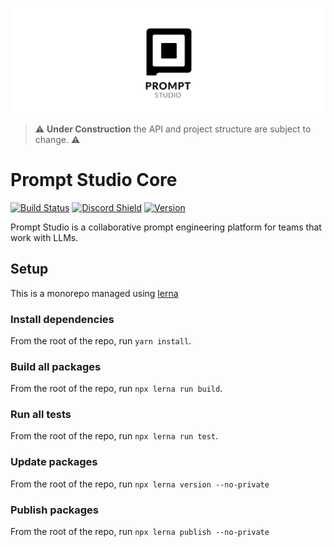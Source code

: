 <p align="center">
  <img src="assets/banner.png" />
</p>

> ⚠️ **Under Construction** the API and project structure are subject to change. ⚠️

# Prompt Studio Core

[![Build Status](https://img.shields.io/github/actions/workflow/status/pufflyai/prompt-studio-core/test-and-build.yml?branch=main&style=flat&colorA=000000&colorB=000000)](https://github.com/pufflyai/prompt-studio-core/actions?query=workflow%3Atest-and-build)
[![Discord Shield](https://img.shields.io/discord/1086313238960025631?style=flat&colorA=000000&colorB=000000&label=discord&logo=discord&logoColor=ffffff)](https://discord.gg/3RxwUEk8fW)
[![Version](https://img.shields.io/npm/v/@pufflig/ps-chains?style=flat&colorA=000000&colorB=000000)](https://www.npmjs.com/package/@pufflig/ps-chains)

Prompt Studio is a collaborative prompt engineering platform for teams that work with LLMs.

## Setup

This is a monorepo managed using [lerna](https://lerna.js.org/)

### Install dependencies

From the root of the repo, run `yarn install`.

### Build all packages

From the root of the repo, run `npx lerna run build`.

### Run all tests

From the root of the repo, run `npx lerna run test`.

### Update packages

From the root of the repo, run `npx lerna version --no-private`

### Publish packages

From the root of the repo, run `npx lerna publish --no-private`
